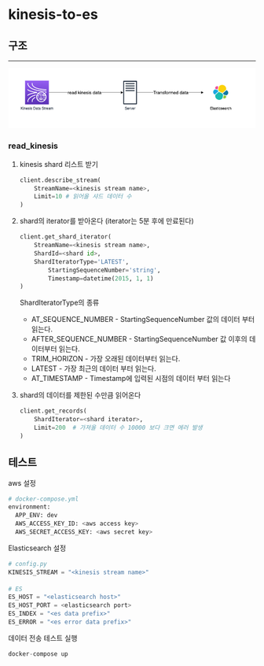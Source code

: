 # kinesis-to-es

## 구조

---

![kinesis-to-es](images/kinesis_to_es.png)

### read_kinesis

1. kinesis shard 리스트 받기

    ```python
    client.describe_stream(
        StreamName=<kinesis stream name>,
        Limit=10 # 읽어올 샤드 데이터 수
    )
    ```

2. shard의 iterator를 받아온다 (iterator는 5분 후에 만료된다)

    ```python
    client.get_shard_iterator(
        StreamName=<kinesis stream name>,
        ShardId=<shard id>,
        ShardIteratorType='LATEST',
    		StartingSequenceNumber='string',
    		Timestamp=datetime(2015, 1, 1)
    )
    ```

    ShardIteratorType의 종류

    - AT_SEQUENCE_NUMBER - StartingSequenceNumber 값의 데이터 부터 읽는다.
    - AFTER_SEQUENCE_NUMBER - StartingSequenceNumber 값 이후의 데이터부터 읽는다.
    - TRIM_HORIZON - 가장 오래된 데이터부터 읽는다.
    - LATEST - 가장 최근의 데이터 부터 읽는다.
    - AT_TIMESTAMP - Timestamp에 입력된 시점의 데이터 부터 읽는다

3. shard의 데이터를 제한된 수만큼 읽어온다

    ```python
    client.get_records(
        ShardIterator=<shard iterator>,
        Limit=200  # 가져올 데이터 수 10000 보다 크면 에러 발생
    )
    ```

## 테스트

aws 설정

```python
# docker-compose.yml
environment:
  APP_ENV: dev
  AWS_ACCESS_KEY_ID: <aws access key>
  AWS_SECRET_ACCESS_KEY: <aws secret key>
```

Elasticsearch 설정

```python
# config.py
KINESIS_STREAM = "<kinesis stream name>"

# ES
ES_HOST = "<elasticsearch host>"
ES_HOST_PORT = <elasticsearch port>
ES_INDEX = "<es data prefix>"
ES_ERROR = "<es error data prefix>"
```

데이터 전송 테스트 실행

```python
docker-compose up
```
